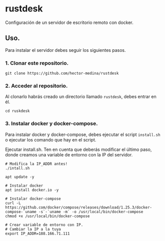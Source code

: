 # rustdesk

Configuración de un servidor de escritorio remoto con docker.

## Uso.

Para instalar el servidor debes seguir los siguientes pasos.

### 1. Clonar este repositorio.

````
git clone https://github.com/hector-medina/rustdesk
````

### 2. Acceder al repositorio.

Al clonarlo habrás creado un directorio llamado `rustdesk`, debes entrar en él.

````
cd ruskdesk
````

### 3. Instalar docker y docker-compose.

Para instalar docker y docker-compose, debes ejecutar el script `install.sh` o ejecutar los comando que hay en el script.

Ejecutar install.sh. Ten en cuenta que deberás modificar el último paso, donde creamos una variable de entorno con la IP del servidor. 

````
# Modifica la IP_ADDR antes!
./intall.sh
````

````
apt update -y

# Instalar docker
apt install docker.io -y

# Instalar docker-compose
curl -L https://github.com/docker/compose/releases/download/1.25.3/docker-compose-`uname -s`-`uname -m` -o /usr/local/bin/docker-compose
chmod +x /usr/local/bin/docker-compose

# Crear variable de entorno con IP. 
# Cambiar la IP a la tuya
export IP_ADDR=188.166.71.111
````

